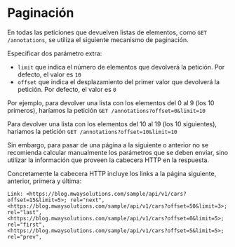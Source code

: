 # Paginación

En todas las peticiones que devuelven listas de elementos, como `GET /annotations`, se utiliza el siguiente mecanismo de paginación.

Especificar dos parámetro extra:

- `limit` que indica el número de elementos que devolverá la petición. Por defecto, el valor es `10`
- `offset` que indica el desplazamiento del primer valor que devolverá la petición. Por defecto, el valor es `0`

Por ejemplo, para devolver una lista con los elementos del 0 al 9 (los 10 primeros), haríamos la petición `GET /annotations?offset=0&limit=10`

Para devolver una lista con los elementos del 10 al 19 (los 10 siguientes), haríamos la petición `GET /annotations?offset=10&limit=10`

Sin embargo, para pasar de una página a la siguiente o anterior no se recomienda calcular manualmente los parámetros que se deben enviar, sino utilizar la información que proveen la cabecera HTTP en la respuesta.

Concretamente la cabecera HTTP incluye los links a la página siguiente, anterior, primera y última:

```
Link: <https://blog.mwaysolutions.com/sample/api/v1/cars?offset=15&limit=5>; rel="next",
<https://blog.mwaysolutions.com/sample/api/v1/cars?offset=50&limit=3>; rel="last",
<https://blog.mwaysolutions.com/sample/api/v1/cars?offset=0&limit=5>; rel="first",
<https://blog.mwaysolutions.com/sample/api/v1/cars?offset=5&limit=5>; rel="prev",
```
